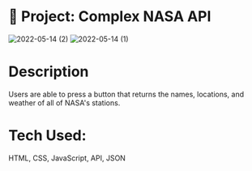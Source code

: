 # 🚀 Project: Complex NASA API
![2022-05-14 (2)](https://user-images.githubusercontent.com/102920855/168438837-971faa77-e44e-4960-b200-9ab27b67e611.png)
![2022-05-14 (1)](https://user-images.githubusercontent.com/102920855/168438840-e4bba881-b86d-493d-9bb5-4a9630ccaa06.png)

# Description
Users are able to press a button that returns the names, locations, and weather of all of NASA's stations.
# Tech Used:
HTML, CSS, JavaScript, API, JSON
